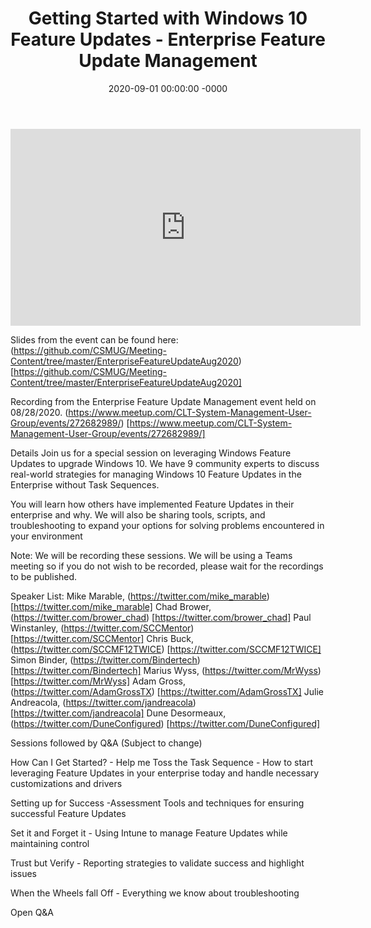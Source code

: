 ﻿---
layout: post
title: "Getting Started with Windows 10 Feature Updates - Enterprise Feature Update Management"
date: 2020-09-01 00:00:00 -0000
categories:
---

<iframe loading="lazy" width="560" height="315" src="https://www.youtube.com/embed/gi6rDrhPSL8" title="YouTube video player" frameborder="0" allow="accelerometer; autoplay; clipboard-write; encrypted-media; gyroscope; picture-in-picture" allowfullscreen></iframe>

Slides from the event can be found here:
(https://github.com/CSMUG/Meeting-Content/tree/master/EnterpriseFeatureUpdateAug2020) [https://github.com/CSMUG/Meeting-Content/tree/master/EnterpriseFeatureUpdateAug2020]

Recording from the Enterprise Feature Update Management event held on 08/28/2020.
(https://www.meetup.com/CLT-System-Management-User-Group/events/272682989/) [https://www.meetup.com/CLT-System-Management-User-Group/events/272682989/]

Details
Join us for a special session on leveraging Windows Feature Updates to upgrade Windows 10. We have 9 community experts to discuss real-world strategies for managing Windows 10 Feature Updates in the Enterprise without Task Sequences.

You will learn how others have implemented Feature Updates in their enterprise and why. We will also be sharing tools, scripts, and troubleshooting to expand your options for solving problems encountered in your environment

Note: We will be recording these sessions. We will be using a Teams meeting so if you do not wish to be recorded, please wait for the recordings to be published.

Speaker List:
Mike Marable, (https://twitter.com/mike_marable) [https://twitter.com/mike_marable]
Chad Brower, (https://twitter.com/brower_chad) [https://twitter.com/brower_chad]
Paul Winstanley, (https://twitter.com/SCCMentor) [https://twitter.com/SCCMentor]
Chris Buck, (https://twitter.com/SCCMF12TWICE) [https://twitter.com/SCCMF12TWICE]
Simon Binder, (https://twitter.com/Bindertech) [https://twitter.com/Bindertech]
Marius Wyss, (https://twitter.com/MrWyss) [https://twitter.com/MrWyss]
Adam Gross, (https://twitter.com/AdamGrossTX) [https://twitter.com/AdamGrossTX]
Julie Andreacola, (https://twitter.com/jandreacola) [https://twitter.com/jandreacola]
Dune Desormeaux, (https://twitter.com/DuneConfigured) [https://twitter.com/DuneConfigured]

Sessions followed by Q&A (Subject to change)

How Can I Get Started? - Help me Toss the Task Sequence - How to start leveraging Feature Updates in your enterprise today and handle necessary customizations and drivers

Setting up for Success -Assessment Tools and techniques for ensuring successful Feature Updates

Set it and Forget it - Using Intune to manage Feature Updates while maintaining control

Trust but Verify - Reporting strategies to validate success and highlight issues

When the Wheels fall Off - Everything we know about troubleshooting

Open Q&A
